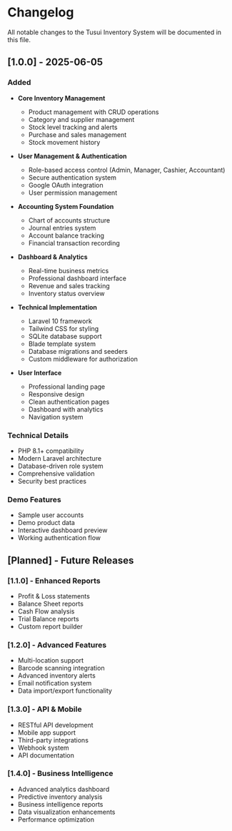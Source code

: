 # Changelog

All notable changes to the Tusui Inventory System will be documented in this file.

## [1.0.0] - 2025-06-05

### Added
- **Core Inventory Management**
  - Product management with CRUD operations
  - Category and supplier management
  - Stock level tracking and alerts
  - Purchase and sales management
  - Stock movement history

- **User Management & Authentication**
  - Role-based access control (Admin, Manager, Cashier, Accountant)
  - Secure authentication system
  - Google OAuth integration
  - User permission management

- **Accounting System Foundation**
  - Chart of accounts structure
  - Journal entries system
  - Account balance tracking
  - Financial transaction recording

- **Dashboard & Analytics**
  - Real-time business metrics
  - Professional dashboard interface
  - Revenue and sales tracking
  - Inventory status overview

- **Technical Implementation**
  - Laravel 10 framework
  - Tailwind CSS for styling
  - SQLite database support
  - Blade template system
  - Database migrations and seeders
  - Custom middleware for authorization

- **User Interface**
  - Professional landing page
  - Responsive design
  - Clean authentication pages
  - Dashboard with analytics
  - Navigation system

### Technical Details
- PHP 8.1+ compatibility
- Modern Laravel architecture
- Database-driven role system
- Comprehensive validation
- Security best practices

### Demo Features
- Sample user accounts
- Demo product data
- Interactive dashboard preview
- Working authentication flow

## [Planned] - Future Releases

### [1.1.0] - Enhanced Reports
- Profit & Loss statements
- Balance Sheet reports
- Cash Flow analysis
- Trial Balance reports
- Custom report builder

### [1.2.0] - Advanced Features
- Multi-location support
- Barcode scanning integration
- Advanced inventory alerts
- Email notification system
- Data import/export functionality

### [1.3.0] - API & Mobile
- RESTful API development
- Mobile app support
- Third-party integrations
- Webhook system
- API documentation

### [1.4.0] - Business Intelligence
- Advanced analytics dashboard
- Predictive inventory analysis
- Business intelligence reports
- Data visualization enhancements
- Performance optimization

